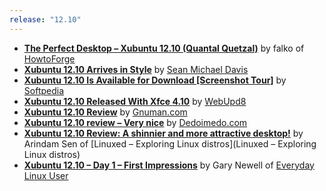 ```yaml
---
release: "12.10"
---
```


- **[The Perfect Desktop – Xubuntu 12.10 (Quantal Quetzal)](http://www.howtoforge.com/the-perfect-desktop-xubuntu-12.10-quantal-quetzal)** by falko of [HowtoForge](http://www.howtoforge.com/)
- **[Xubuntu 12.10 Arrives in Style](http://www.smdavis.us/2012/10/20/xubuntu-12-10-arrives-in-style/)** by [Sean Michael Davis](http://www.smdavis.us/)
- **[Xubuntu 12.10 Is Available for Download \[Screenshot Tour\]](http://news.softpedia.com/news/Xubuntu-12-10-Has-Been-Officially-Released-Screenshot-Tour-300260.shtml)** by [Softpedia](http://news.softpedia.com/)
- **[Xubuntu 12.10 Released With Xfce 4.10](http://www.webupd8.org/2012/10/xubuntu-1210-released-with-xfce-410.html)** by [WebUpd8](http://www.webupd8.org/)
- **[Xubuntu 12.10 Review](http://gnuman.com/xubuntu-12-10-review/)** by [Gnuman.com](http://gnuman.com/)
- **[Xubuntu 12.10 review – Very nice](http://www.dedoimedo.com/computers/xubuntu-quetzal.html)** by [Dedoimedo.com](http://www.dedoimedo.com/)
- **[Xubuntu 12.10 Review: A shinnier and more attractive desktop!](http://mylinuxexplore.blogspot.com/2012/10/xubuntu-1210-review-shinnier-and-more.html)** by Arindam Sen of [Linuxed – Exploring Linux distros](Linuxed – Exploring Linux distros)
- **[Xubuntu 12.10 – Day 1 – First Impressions](http://www.everydaylinuxuser.com/2012/11/xubuntu-1210-day-1-first-impressions.html)** by Gary Newell of [Everyday Linux User](http://www.everydaylinuxuser.com/)
